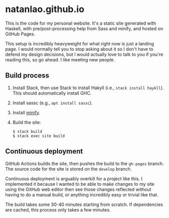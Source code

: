 <!-- vim: set ft=markdown textwidth=80: -->
# natanlao.github.io

This is the code for my personal website. It's a static site generated with
Haskell, with pre/post-processing help from Sass and minify, and hosted on
GitHub Pages.

This setup is incredibly heavyweight for what right now is just a landing page.
I would normally tell you to stop asking about it so I don't have to defend my
design decisions, but I would actually love to talk to you if you're reading
this, so go ahead. I like meeting new people.

## Build process

1. Install Stack, then use Stack to install Hakyll (i.e., `stack install
   haykll`). This should automatically install GHC.
1. Install sassc (e.g., `apt install sassc`).
1. Install [minify][install-minify].
1. Build the site:

       $ stack build
       $ stack exec site build

  [install-minify]: https://github.com/tdewolff/minify/tree/master/cmd/minify#installation

## Continuous deployment

GitHub Actions builds the site, then pushes the build to the `gh-pages` branch.
The source code for the site is stored on the `develop` branch.

Continuous deployment is arguably overkill for a project like this. I
implemented it because I wanted to be able to make changes to my site using the
GitHub web editor then see those changes reflected without having to do a manual
build, or anything incredibly easy or trivial like that.

The build takes some 30-40 minutes starting from scratch. If dependencies are
cached, this process only takes a few minutes.

